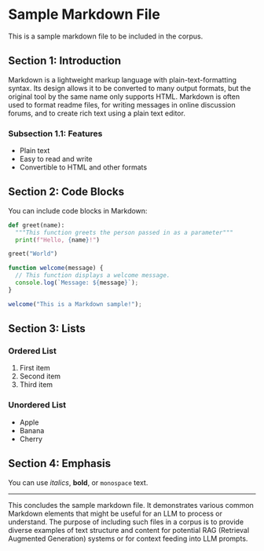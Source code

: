 # Sample Markdown File

This is a sample markdown file to be included in the corpus.

## Section 1: Introduction

Markdown is a lightweight markup language with plain-text-formatting syntax. Its design allows it to be converted to many output formats, but the original tool by the same name only supports HTML. Markdown is often used to format readme files, for writing messages in online discussion forums, and to create rich text using a plain text editor.

### Subsection 1.1: Features

- Plain text
- Easy to read and write
- Convertible to HTML and other formats

## Section 2: Code Blocks

You can include code blocks in Markdown:

```python
def greet(name):
  """This function greets the person passed in as a parameter"""
  print(f"Hello, {name}!")

greet("World")
```

```javascript
function welcome(message) {
  // This function displays a welcome message.
  console.log(`Message: ${message}`);
}

welcome("This is a Markdown sample!");
```

## Section 3: Lists

### Ordered List
1. First item
2. Second item
3. Third item

### Unordered List
- Apple
- Banana
- Cherry

## Section 4: Emphasis

You can use *italics*, **bold**, or `monospace` text.

---

This concludes the sample markdown file. It demonstrates various common Markdown elements that might be useful for an LLM to process or understand.
The purpose of including such files in a corpus is to provide diverse examples of text structure and content for potential RAG (Retrieval Augmented Generation) systems or for context feeding into LLM prompts.

